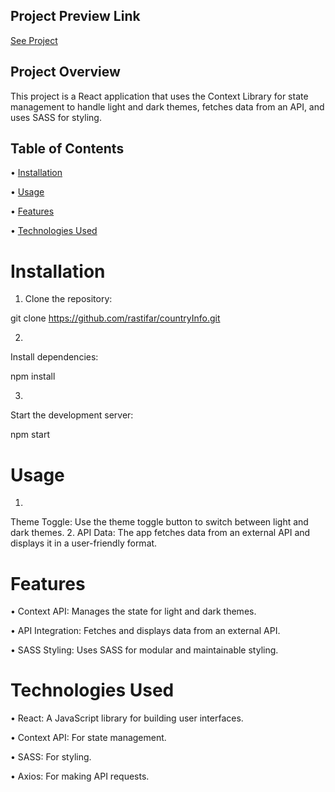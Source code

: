 ## Project Preview Link
[See Project](https://rastifar.github.io/digikala-mock-website-old-version-simplified/)

## Project Overview
This project is a React application that uses the Context Library for state management to handle light and dark themes, fetches data from an API, and uses SASS for styling.

## Table of Contents

•  [Installation](#installation)

•  [Usage](#usage)

•  [Features](#features)

•  [Technologies Used](#technologies-used)


# Installation

1. Clone the repository:

git clone https://github.com/rastifar/countryInfo.git


2. 
Install dependencies:

npm install

3. 
Start the development server:

npm start

# Usage

1. 
Theme Toggle: Use the theme toggle button to switch between light and dark themes.
2. 
API Data: The app fetches data from an external API and displays it in a user-friendly format.

# Features
•  Context API: Manages the state for light and dark themes.

•  API Integration: Fetches and displays data from an external API.

•  SASS Styling: Uses SASS for modular and maintainable styling.

# Technologies Used
•  React: A JavaScript library for building user interfaces.

•  Context API: For state management.

•  SASS: For styling.

•  Axios: For making API requests.

